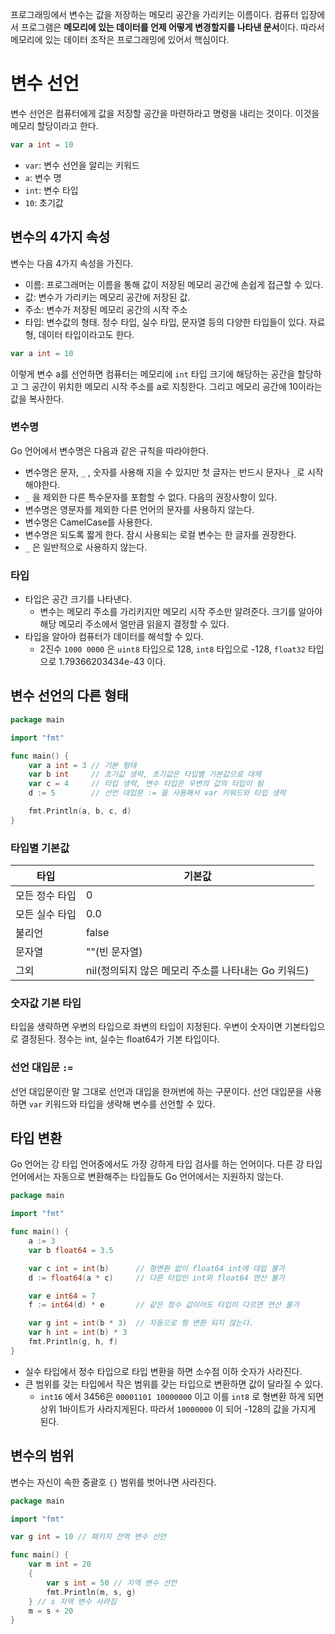 프로그래밍에서 변수는 값을 저장하는 메모리 공간을 가리키는 이름이다.
컴퓨터 입장에서 프로그램은 **메모리에 있는 데이터를 언제 어떻게 변경할지를 나타낸 문서**이다. 따라서 메모리에 있는 데이터 조작은 프로그래밍에 있어서 핵심이다. 

# 변수 선언
변수 선언은 컴퓨터에게 값을 저장할 공간을 마련하라고 명령을 내리는 것이다. 이것을 메모리 할당이라고 한다.
```go
var a int = 10
```
- `var`: 변수 선언을 알리는 키워드
- `a`: 변수 명
- `int`: 변수 타입
- `10`: 초기값

## 변수의 4가지 속성
변수는 다음 4가지 속성을 가진다. 
- 이름: 프로그래머는 이름을 통해 값이 저장된 메모리 공간에 손쉽게 접근할 수 있다.
- 값: 변수가 가리키는 메모리 공간에 저장된 값.
- 주소: 변수가 저장된 메모리 공간의 시작 주소
- 타입: 변수값의 형태. 정수 타입, 실수 타입, 문자열 등의 다양한 타입들이 있다. 자료형, 데이터 타입이라고도 한다.
```go
var a int = 10
```

이렇게 변수 a를 선언하면 컴퓨터는 메모리에 `int` 타입 크기에 해당하는 공간을 할당하고 그 공간이 위치한 메모리 시작 주소를 a로 지칭한다. 그리고 메모리 공간에 10이라는 값을 복사한다. 

### 변수명
Go 언어에서 변수명은 다음과 같은 규칙을 따라야한다.
- 변수명은 문자, `_` , 숫자를 사용해 지을 수 있지만 첫 글자는 반드시 문자나 `_`로 시작해야한다.
- `_` 을 제외한 다른 특수문자를 포함할 수 없다.
다음의 권장사항이 있다.
- 변수명은 영문자를 제외한 다른 언어의 문자를 사용하지 않는다.
- 변수명은 CamelCase를 사용한다.
- 변수명은 되도록 짧게 한다. 잠시 사용되는 로컬 변수는 한 글자를 권장한다.
- `_` 은 일반적으로 사용하지 않는다.

### 타입
- 타입은 공간 크기를 나타낸다. 
	- 변수는 메모리 주소를 가리키지만 메모리 시작 주소만 알려준다. 크기를 알아야 해당 메모리 주소에서 얼만큼 읽을지 결정할 수 있다.
- 타입을 알아야 컴퓨터가 데이터를 해석할 수 있다.
	- 2진수 `1000 0000` 은 `uint8` 타입으로 128, `int8` 타입으로 -128, `float32` 타입으로 1.79366203434e-43 이다.

## 변수 선언의 다른 형태
```go
package main

import "fmt"

func main() {
    var a int = 3 // 기본 형태
    var b int     // 초기값 생략, 초기값은 타입별 기본값으로 대체
    var c = 4     // 타입 생략, 변수 타입은 우변의 값의 타입이 됨
    d := 5        // 선언 대입문 := 을 사용해서 var 키워드와 타입 생략

    fmt.Println(a, b, c, d)
}
```

### 타입별 기본값
| 타입           | 기본값        |
| -------------- | ------------- |
| 모든 정수 타입 | 0             |
| 모든 실수 타입 | 0.0           |
| 불리언         | false         |
| 문자열         | ""(빈 문자열) |
| 그외           | nil(정의되지 않은 메모리 주소를 나타내는 Go 키워드)              |

### 숫자값 기본 타입
타입을 생략하면 우변의 타입으로 좌변의 타입이 지정된다. 우변이 숫자이면 기본타입으로 결정된다. 정수는 int, 실수는 float64가 기본 타입이다.

### 선언 대입문 `:=`
선언 대입문이란 말 그대로 선언과 대입을 한꺼번에 하는 구문이다. 선언 대입문을 사용하면 `var` 키워드와 타입을 생략해 변수를 선언할 수 있다.

## 타입 변환
Go 언어는 강 타입 언어중에서도 가장 강하게 타입 검사를 하는 언어이다. 다른 강  타입 언어에서는 자동으로 변환해주는 타입들도 Go 언어에서는 지원하지 않는다.

```go
package main

import "fmt"

func main() {
    a := 3
    var b float64 = 3.5

    var c int = int(b)      // 형변환 없이 float64 int에 대입 불가
    d := float64(a * c)     // 다른 타입인 int와 float64 연산 불가

    var e int64 = 7
    f := int64(d) * e       // 같은 정수 값이어도 타입이 다르면 연산 불가

    var g int = int(b * 3)  // 자동으로 형 변환 되지 않는다. 
    var h int = int(b) * 3
    fmt.Println(g, h, f)
}
```
- 실수 타입에서 정수 타입으로 타입 변환을 하면 소수점 이하 숫자가 사라진다.
- 큰 범위를 갖는 타입에서 작은 범위를 갖는 타입으로 변환하면 값이 달라질 수 있다.
	- `int16` 에서 3456은 `00001101 10000000` 이고 이를 `int8` 로 형변환 하게 되면 상위 1바이트가 사라지게된다. 따라서 `10000000` 이 되어 -128의 값을 가지게 된다.

## 변수의 범위
변수는 자신이 속한 중괄호 `{}` 범위를 벗어나면 사라진다.
```go
package main

import "fmt"

var g int = 10 // 패키지 전역 변수 선언

func main() {
    var m int = 20
    {
        var s int = 50 // 지역 변수 선언
        fmt.Println(m, s, g)
    } // s 지역 변수 사라짐
    m = s + 20
}
```
